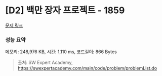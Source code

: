 # [D2] 백만 장자 프로젝트 - 1859 

[문제 링크](https://swexpertacademy.com/main/code/problem/problemDetail.do?contestProbId=AV5LrsUaDxcDFAXc) 

### 성능 요약

메모리: 248,976 KB, 시간: 1,110 ms, 코드길이: 866 Bytes



> 출처: SW Expert Academy, https://swexpertacademy.com/main/code/problem/problemList.do